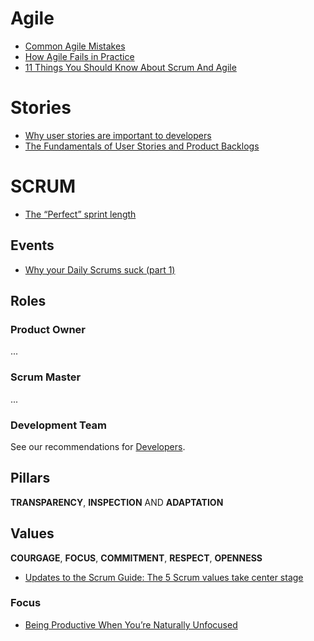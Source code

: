 # Agile

- [Common Agile Mistakes](https://itnext.io/common-agile-mistakes-36fe51b6217f)
- [How Agile Fails in Practice](https://medium.com/@sredmond/how-agile-fails-in-practice-91b74e209a7)
- [11 Things You Should Know About Scrum And Agile](https://medium.com/swlh/11-things-you-should-know-about-scrum-and-agile-8332e753eb1b)

# Stories

- [Why user stories are important to developers](https://medium.com/distinctionuk/why-user-stories-are-important-9e3d87981fd7)
- [The Fundamentals of User Stories and Product Backlogs](https://medium.com/swlh/user-stories-and-the-product-backlog-in-scrum-c87d36df4b96)

# SCRUM

- [The “Perfect” sprint length](https://medium.com/@daniel.leivas/the-perfect-sprint-length-8d314a13e57d)

## Events
- [Why your Daily Scrums suck (part 1)](https://medium.com/@morgler/why-your-daily-scrums-suck-part-1-f77a5a38ceac)

## Roles

### Product Owner

...

### Scrum Master

...

### Development Team

See our recommendations for [Developers](Developers.md).

## Pillars

**TRANSPARENCY**, **INSPECTION** AND **ADAPTATION**


## Values

**COURGAGE**, **FOCUS**, **COMMITMENT**, **RESPECT**, **OPENNESS**

- [Updates to the Scrum Guide: The 5 Scrum values take center stage](https://www.scrum.org/resources/blog/5-scrum-values-take-center-stage)

### Focus

- [Being Productive When You’re Naturally Unfocused](https://medium.com/swlh/being-productive-when-youre-naturally-unfocused-748430c1c8fe)


